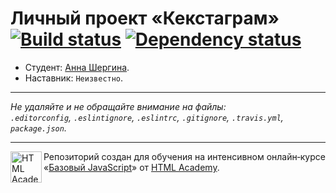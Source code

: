 # Личный проект «Кекстаграм» [![Build status][travis-image]][travis-url] [![Dependency status][dependency-image]][dependency-url]

* Студент: [Анна Шергина](https://up.htmlacademy.ru/javascript/4/user/96029).
* Наставник: `Неизвестно`.

---

_Не удаляйте и не обращайте внимание на файлы:_<br>
_`.editorconfig`, `.eslintignore`, `.eslintrc`, `.gitignore`, `.travis.yml`, `package.json`._

---

<a href="https://htmlacademy.ru/intensive/javascript"><img align="left" width="50" height="50" title="HTML Academy" src="https://up.htmlacademy.ru/static/img/intensive/javascript/logo-for-github.svg"></a>

Репозиторий создан для обучения на интенсивном онлайн‑курсе «[Базовый JavaScript](https://htmlacademy.ru/intensive/javascript)» от [HTML Academy](https://htmlacademy.ru).

[travis-image]: https://travis-ci.org/htmlacademy-javascript/96029-kekstagram.svg?branch=master
[travis-url]: https://travis-ci.org/htmlacademy-javascript/96029-kekstagram
[dependency-image]: https://david-dm.org/htmlacademy-javascript/96029-kekstagram.svg?style=flat-square
[dependency-url]: https://david-dm.org/htmlacademy-javascript/96029-kekstagram
